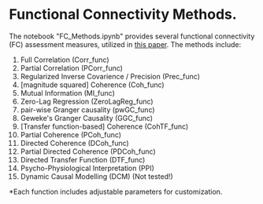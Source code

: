 # Functional Connectivity Methods.
The notebook "FC_Methods.ipynb" provides several functional connectivity (FC) assessment measures, utilized in [this paper](https://www.biorxiv.org/content/10.1101/2024.09.29.615715v1.abstract). The methods include:

1.  Full Correlation (Corr_func)
2.  Partial Correlation  (PCorr_func)
3.  Regularized Inverse Covarience / Precision (Prec_func)
4.  [magnitude squared] Coherence (Coh_func)
5.  Mutual Information  (MI_func)
6.  Zero-Lag Regression (ZeroLagReg_func)
7.  pair-wise Granger causality (pwGC_func)
8.  Geweke's Granger Causality (GGC_func)
9.  [Transfer function-based] Coherence (CohTF_func)
10. Partial Coherence (PCoh_func)
11. Directed Coherence (DCoh_func)
12. Partial Directed Coherence (PDCoh_func)
13. Directed Transfer Function (DTF_func)
14. Psycho-Physiological Interpretation (PPI)
15. Dynamic Causal Modelling (DCM) (Not tested!)
    
*Each function includes adjustable parameters for customization.
